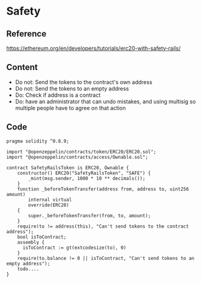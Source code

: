 # Safety
## Reference
https://ethereum.org/en/developers/tutorials/erc20-with-safety-rails/
## Content
- Do not: Send the tokens to the contract's own address
- Do not: Send the tokens to an empty address
- Do: Check if address is a contract
- Do: have an administrator that can undo mistakes, and using multisig so multiple people have to agree on that action
## Code
```
pragma solidity ^0.8.9;

import "@openzeppelin/contracts/token/ERC20/ERC20.sol";
import "@openzeppelin/contracts/access/Ownable.sol";

contract SafetyRailsToken is ERC20, Ownable {
    constructor() ERC20("SafetyRailsToken", "SAFE") {
        _mint(msg.sender, 1000 * 10 ** decimals());
    }
    function _beforeTokenTransfer(address from, address to, uint256 amount)
        internal virtual
        override(ERC20)
    {
        super._beforeTokenTransfer(from, to, amount);
    }
    require(to != address(this), "Can't send tokens to the contract address");
    bool isToContract;
    assembly {
      isToContract := gt(extcodesize(to), 0)
    }
    require(to.balance != 0 || isToContract, "Can't send tokens to an empty address");
    todo....
}
```
